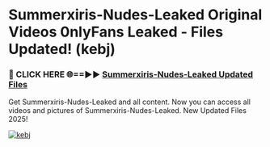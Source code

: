 # Summerxiris-Nudes-Leaked Original Videos 0nlyFans Leaked - Files Updated! (kebj)

<h3>🔴 CLICK HERE 🌐==►► <a href="https://tinyurl.com/4mcuefdz" rel="nofollow">Summerxiris-Nudes-Leaked Updated Files</a></h3>

Get Summerxiris-Nudes-Leaked and all content. Now you can access all videos and pictures of Summerxiris-Nudes-Leaked. New Updated Files 2025!

[![kebj](https://i.imgur.com/StAQSOY.gif)](https://tinyurl.com/4mcuefdz)

